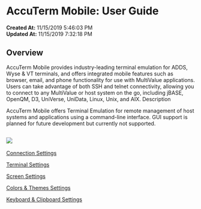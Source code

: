# AccuTerm Mobile: User Guide

**Created At:** 11/15/2019 5:46:03 PM  
**Updated At:** 11/15/2019 7:32:18 PM  


## Overview

AccuTerm Mobile provides industry-leading terminal emulation for ADDS, Wyse & VT terminals, and offers integrated mobile features such as browser, email, and phone functionality for use with MultiValue applications. Users can take advantage of both SSH and telnet connectivity, allowing you to connect to any MultiValue or host system on the go, including jBASE, OpenQM, D3, UniVerse, UniData, Linux, Unix, and AIX. Description

AccuTerm Mobile offers Terminal Emulation for remote management of host systems and applications using a command-line interface. GUI support is planned for future development but currently not supported.

## 


### ![](https://static.helpjuice.com/helpjuice_production/uploads/upload/image/3556/direct/1573841276731-1573841276731.png)



[Connection Settings](docs.zumasys.com/%20connection-settings)

[Terminal Settings](docs.zumasys.com/%20accuterm-mobile-terminal-settings)

[Screen Settings](docs.zumasys.com/%20accuterm-mobile-screen-settings)

[Colors & Themes Settings](docs.zumasys.com/%20accuterm-mobile-colors-themes-settings)

[Keyboard & Clipboard Settings](docs.zumasys.com/%20accuterm-mobile-keydocszumasyscom-board-clipboard-settings)
